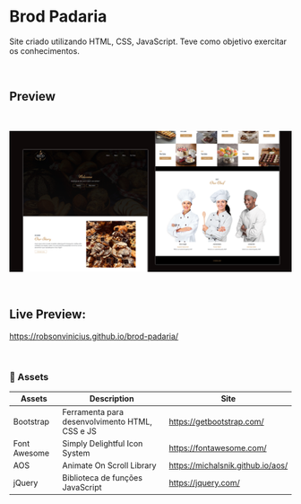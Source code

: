 ﻿# Brod Padaria

Site criado utilizando HTML, CSS, JavaScript. Teve como objetivo exercitar os conhecimentos.

<br>

## Preview

<br>

![Preview Project Light Mode](images/thumbnail-black.png)

<br>

## Live Preview:
https://robsonvinicius.github.io/brod-padaria/

<br>

### 📁 Assets

Assets | Description | Site
------------ | ------------- | ------------ 
Bootstrap | Ferramenta para desenvolvimento HTML, CSS e JS | https://getbootstrap.com/
Font Awesome | Simply Delightful Icon System |  https://fontawesome.com/
AOS | Animate On Scroll Library | https://michalsnik.github.io/aos/
jQuery| Biblioteca de funções JavaScript | https://jquery.com/

